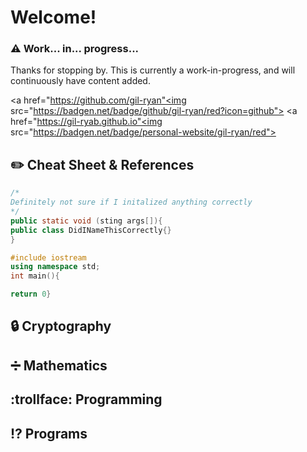 # Welcome!

### :warning: Work... in... progress...
Thanks for stopping by. This is currently a work-in-progress, and will continuously have content added.

<a href="https://github.com/gil-ryan"<img src="https://badgen.net/badge/github/gil-ryan/red?icon=github">
<a href="https://gil-ryab.github.io"<img src="https://badgen.net/badge/personal-website/gil-ryan/red">


## :pencil2: Cheat Sheet & References
```Java
/*
Definitely not sure if I initalized anything correctly
*/
public static void (sting args[]){
public class DidINameThisCorrectly{}
}

```

```C++
#include iostream
using namespace std;
int main(){

return 0}

```

## :lock: Cryptography


## :heavy_division_sign: Mathematics


## :trollface: Programming


## :interrobang: Programs


